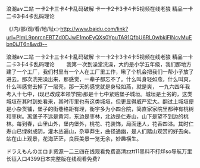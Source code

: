 浪潮a∨二站
一卡2卡三卡4卡乱码破解
卡一卡2卡3卡4卡5视频在线老狼
精品一卡二卡3卡4卡乱码理论


《/内/部/观/看/地/址👉http://www.baidu.com/link?url=PImL9pnrcnEBTZd0DJwE1moEyQXs0YpuTA91QfbU6RL0wbkiFlNcvMuEbn0iJT6n&wd》--

浪潮a∨二站
一卡2卡三卡4卡乱码破解
卡一卡2卡3卡4卡5视频在线老狼
精品一卡二卡3卡4卡乱码理论
　　我第一次到澡堂洗澡，大约是小学五年级，我们那地方建了一个工厂，我们村里有一个人在工厂里工作，瞅了个机会把我们一帮小子放了进去。那次洗完澡出来，那感觉，一辈子都忘不了。什么叫身轻如燕，什么叫爽，什么叫感觉去掉了一层壳，那一天的感觉就是身轻如燕，就是爽，
一九六四年我考入十七中，(现已改成本领学院)那是十七中紧贴堡子城垣。城垣是土劣的，这类城垣在其时到处看来，其时市里也有这类城垣，但更显得威严宏大。翻过土城垣便是小杂货铺，堡子的街巷格距有理，衡宇多为小四合院，简直家家院里都种有桃树和枣树。离堡子不远是黄河，东边是枣林，北边是仁寿山，山下是望不到边的桃林。每到春，山里山外，堡内堡外，桃花、花装饰，局面迷人，花香四溢。其时仁寿山已绿树成阴，灌木丛遍山，杂草莽生，曲径通幽，是人们踏山观赏的好去向。站在山上观景，花海茫茫，良辰美景一览无余，妙趣横生。





ドラえもんのエロま资源一二三四在线观看免费高清zztt11黑料不打烊so导航万里长征入口4399日本完整版在线观看免费?
